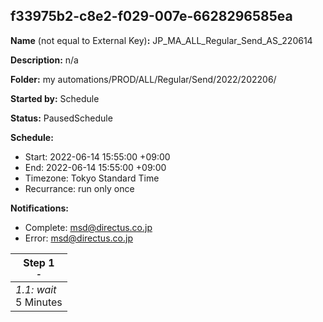 ## f33975b2-c8e2-f029-007e-6628296585ea

**Name** (not equal to External Key)**:** JP_MA_ALL_Regular_Send_AS_220614

**Description:** n/a

**Folder:** my automations/PROD/ALL/Regular/Send/2022/202206/

**Started by:** Schedule

**Status:** PausedSchedule

**Schedule:**

* Start: 2022-06-14 15:55:00 +09:00
* End: 2022-06-14 15:55:00 +09:00
* Timezone: Tokyo Standard Time
* Recurrance: run only once

**Notifications:**

* Complete: msd@directus.co.jp
* Error: msd@directus.co.jp

| Step 1<br>_<small>-</small>_ |
| --- |
| _1.1: wait_<br>5 Minutes |
